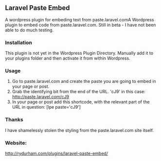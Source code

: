 ## Laravel Paste Embed

A wordpress plugin for embeding text from paste.laravel.comA Wordpress plugin to embed code from paste.laravel.com.  Still in beta - I have not been able to do much testing.


### Installation

This plugin is not yet in the Wordpress Plugin Directory.  Manually add it to your plugins folder and then activate it from within Wordpress.

### Usage
1. Go to paste.laravel.com and create the paste you are going to embed in your page or post.
2. Grab the identifying bit from the end of the URL. 'cJ9' in this case:
    http://paste.laravel.com/cJ9
3. In your page or post add this shortcode, with the relevant part of the URL in question:
    [lpe paste='cJ9']

### Thanks
I have shamelessly stolen the styling from the paste.laravel.com site itself.


### Website:
http://rydurham.com/plugins/laravel-paste-embed/
